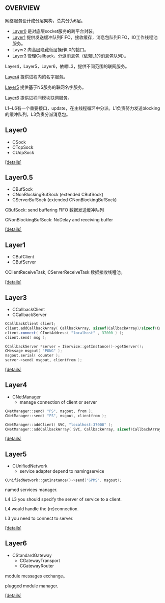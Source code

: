 ## OVERVIEW
网络服务设计成分层架构，总共分为6层。
- [Layer0](#Layer0) 是对底层socket服务的跨平台封装。
- [Layer1](#Layer1) 提供发送缓冲队列FIFO，接收缓存，消息包队列FIFO，IO工作线程池服务。
- Layer2 向高层隐藏低层操作L0的接口。
- [Layer3](#Layer3) 管理Callback，分派消息包（依赖L1的消息包队列）。

Layer4，Layer5，Layer6，依赖L3，提供不同范围的联网服务。

[Layer4](#Layer4) 提供进程内的名字服务。

[Layer5](#Layer5) 提供基于NS服务的联网名字服务。

[Layer6](#Layer6) 提供进程间模块联网服务。

L1~L6有一个重要接口，update，在主线程循环中分派。L1负责努力发送blocking的缓冲队列，L3负责分派消息包。

## Layer0
* CSock
* CTcpSock
* CUdpSock

[\[details\]]()

## Layer0.5
* CBufSock 
* CNonBlockingBufSock (extended CBufSock)
* CServerBufSock (extended CNonBlockingBufSock)

CBufSock: send buffering FIFO 数据发送缓冲队列

CNonBlockingBufSock: NoDelay and receiving buffer

[\[details\]]()

## Layer1
* CBufClient
* CBufServer

CClientReceiveTask, CServerReceiveTask 数据接收线程池。

[\[details\]]()

## Layer3
* CCallbackClient 
* CCallbackServer 
```c++
CCallbackClient client;
client.addCallbackArray( CallbackArray, sizeof(CallbackArray)/sizeof(CallbackArray[0]) );
client.connect( CInetAddress( "localhost" , 37000 ) );
client.send( msg );
```
```c++
CCallbackServer *server = IService::getInstance()->getServer();
CMessage msgout( "PONG" );
msgout.serial( counter );
server->send( msgout, clientfrom );
```
[\[details\]]()

## Layer4
* CNetManager 
    - manage connection of client or server
    
```c++
CNetManager::send( "PS", msgout, from );
CNetManager::send( "FS", msgout, clientfrom );
```
```c++
CNetManager::addClient( SVC, "localhost:37000" );
CNetManager::addCallbackArray( SVC, CallbackArray, sizeof(CallbackArray)/sizeof(CallbackArray[0]) );
```
[\[details\]]()

## Layer5
* CUnifiedNetwork 
    - service adapter depend to namingservice
    
```c++
CUnifiedNetwork::getInstance()->send("GPMS", msgout);
``` 

named services manager.

L4 L3 you should specify the server of service to a client.

L4 would handle the (re)connection.

L3 you need to connect to server.

[\[details\]]()

## Layer6
* CStandardGateway
    - CGatewayTransport
    - CGatewayRouter

module messages exchange。

plugged module manager.

[\[details\]]()
